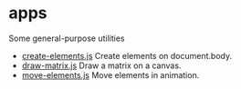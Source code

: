 # apps
Some general-purpose utilities

+ [create-elements.js](create-elements.js) Create elements on document.body.
+ [draw-matrix.js](draw-matrix.js) Draw a matrix on a canvas.
+ [move-elements.js](move-elements.js) Move elements in animation.
